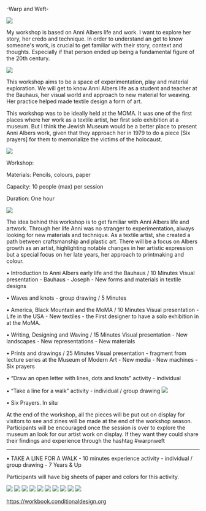 -Warp and Weft-

![](img/wnw.JPG) 



My workshop is based on Anni Albers life and work. I want to explore her story, her credo and technique. In order to understand an get to know someone's work, is crucial to get familiar with their story, context and thoughts. Especially if that person ended up being a fundamental figure of the 20th century. 

![](img/anniillo.jpeg) 


This workshop aims to be a space of experimentation, play and material exploration. We will get to know Anni Albers life as a student and teacher at the Bauhaus, her visual world and approach to new material for weaving. Her practice helped made textile design a form of art.  

This workshop was to be ideally held at the MOMA. It was one of the first places where her work as a textile artist, her first solo exhibition at a museum. But I think the Jewish Museum would be a better place to present Anni Albers work, given that they approach her in 1979 to do a piece [Six prayers] for them to memorialize the victims of the holocaust.


![](img/ann.jpg)

Workshop:

Materials: Pencils, colours,  paper

Capacity: 10 people (max) per session

Duration: One hour

![](img/anniklee.jpeg)

The idea behind this workshop is to get familiar with Anni Albers life and artwork. Through her life Anni was no stranger to experimentation, always looking for new materials and technique. As a textile artist, she created a path between craftsmanship and plastic art.  There will be a focus on Albers growth as an artist, highlighting notable changes in her artistic expression but a special focus on her late years, her approach to printmaking and colour.


• Introduction to Anni Albers early life and the Bauhaus / 10 Minutes
  Visual presentation - Bauhaus - Joseph - New forms and materials in textile designs

• Waves and knots -  group drawing / 5 Minutes

• America, Black Mountain and the MoMA / 10 Minutes
  Visual presentation - Life in the USA - New textiles - the First designer to have a solo exhibition in at the MoMA.

• Writing, Designing and Waving / 15 Minutes
  Visual presentation - New landscapes - New representations - New materials

• Prints and drawings / 25 Minutes
  Visual presentation - fragment from lecture series at the Museum of Modern Art  - New media - New machines - Six prayers
  
• “Draw an open letter with lines, dots and knots” activity  - individual 

• “Take a line for a walk” activity  - individual / group drawing 
![](img/line.jpeg)

• Six Prayers. In situ


At the end of the workshop, all the pieces will be put out on display for visitors to see and zines will be made at the end of the workshop season. Participants will be encouraged once the session is over to explore the museum an look for our artist work on display. If they want they could share their findings and experience through the hashtag #warpnweft


 -----------------------------------------------------------------------------------------------------------------------------

• TAKE A LINE FOR A WALK -  10 minutes experience activity  - individual / group drawing - 7 Years & Up

Participants will have big sheets of paper and colors for this activity.

![](img/anni-albers-workshop-lowlow_Page_03.jpg)
![](img/anni-albers-workshop-lowlow_Page_04.jpg)
![](img/anni-albers-workshop-lowlow_Page_05.jpg)
![](img/anni-albers-workshop-lowlow_Page_06.jpg)
![](img/anni-albers-workshop-lowlow_Page_07.jpg)
![](img/anni-albers-workshop-lowlow_Page_08.jpg)
![](img/anni-albers-workshop-lowlow_Page_09.jpg)
![](img/anni-albers-workshop-lowlow_Page_10.jpg)
![](img/anni-albers-workshop-lowlow_Page_11.jpg)
![](img/anni-albers-workshop-lowlow_Page_12.jpg)

https://workbook.conditionaldesign.org
